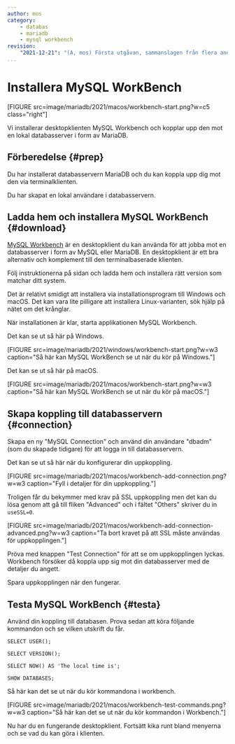 ```yaml
---
author: mos
category:
    - databas
    - mariadb
    - mysql workbench
revision:
    "2021-12-21": "(A, mos) Första utgåvan, sammanslagen från flera andra artiklar."
...
```

Installera MySQL WorkBench
==================================

[FIGURE src=image/mariadb/2021/macos/workbench-start.png?w=c5 class="right"]

Vi installerar desktopklienten MySQL Workbench och kopplar upp den mot en lokal databasserver i form av MariaDB.

<!--more-->



Förberedelse {#prep}
--------------------------------------

Du har installerat databasservern MariaDB och du kan koppla upp dig mot den via terminalklienten.

Du har skapat en lokal användare i databasservern.



Ladda hem och installera MySQL WorkBench {#download}
--------------------------------------

[MySQL Workbench](https://dev.mysql.com/doc/workbench/en/) är en desktopklient du kan använda för att jobba mot en databasserver i form av MySQL eller MariaDB. En desktopklient är ett bra alternativ och komplement till den terminalbaserade klienten.

Följ instruktionerna på sidan och ladda hem och installera rätt version som matchar ditt system.

Det är relativt smidigt att installera via installationsprogram till Windows och macOS. Det kan vara lite pilligare att installera Linux-varianten, sök hjälp på nätet om det krånglar.

När installationen är klar, starta applikationen MySQL Workbench.

Det kan se ut så här på Windows.

[FIGURE src=image/mariadb/2021/windows/workbench-start.png?w=w3 caption="Så här kan MySQL WorkBench se ut när du kör på Windows."]

Det kan se ut så här på macOS.

[FIGURE src=image/mariadb/2021/macos/workbench-start.png?w=w3 caption="Så här kan MySQL WorkBench se ut när du kör på macOS."]



Skapa koppling till databasservern {#connection}
--------------------------------------

Skapa en ny "MySQL Connection" och använd din användare "dbadm" (som du skapade tidigare) för att logga in till databasservern.

Det kan se ut så här när du konfigurerar din uppkoppling.

[FIGURE src=image/mariadb/2021/macos/workbench-add-connection.png?w=w3 caption="Fyll i detaljer för din uppkoppling."]

Troligen får du bekymmer med krav på SSL uppkoppling men det kan du lösa genom att gå till fliken "Advanced" och i fältet "Others" skriver du in `useSSL=0`.

[FIGURE src=image/mariadb/2021/macos/workbench-add-connection-advanced.png?w=w3 caption="Ta bort kravet på att SSL måste användas för uppkopplingen."]

Pröva med knappen "Test Connection" för att se om uppkopplingen lyckas. Workbench försöker då koppla upp sig mot din databasserver med de detaljer du angett.

Spara uppkopplingen när den fungerar.



Testa MySQL WorkBench {#testa}
--------------------------------------

Använd din koppling till databasen. Prova sedan att köra följande kommandon och se vilken utskrift du får.

```text
SELECT USER();

SELECT VERSION();

SELECT NOW() AS 'The local time is';

SHOW DATABASES;
```

Så här kan det se ut när du kör kommandona i workbench.

[FIGURE src=image/mariadb/2021/macos/workbench-test-commands.png?w=w3 caption="Så här kan det se ut när du kör kommandon i Workbench."]

Nu har du en fungerande desktopklient. Fortsätt kika runt bland menyerna och se vad du kan göra i klienten.
